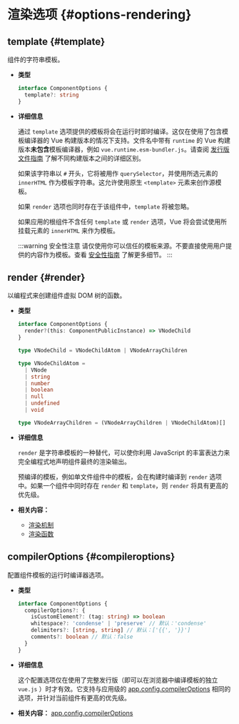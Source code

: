 # 渲染选项 {#options-rendering}

## template {#template}

组件的字符串模板。

- **类型**

  ```ts
  interface ComponentOptions {
    template?: string
  }
  ```

- **详细信息**

  通过 `template` 选项提供的模板将会在运行时即时编译。这仅在使用了包含模板编译器的 Vue 构建版本的情况下支持。文件名中带有 `runtime` 的 Vue 构建版本**未包含**模板编译器，例如 `vue.runtime.esm-bundler.js`。请查阅 [发行版文件指南](https://github.com/vuejs/core/tree/main/packages/vue#which-dist-file-to-use) 了解不同构建版本之间的详细区别。

  如果该字符串以 `#` 开头，它将被用作 `querySelector`，并使用所选元素的 `innerHTML` 作为模板字符串。这允许使用原生 `<template>` 元素来创作源模板。

  如果 `render` 选项也同时存在于该组件中，`template` 将被忽略。

  如果应用的根组件不含任何 `template` 或 `render` 选项，Vue 将会尝试使用所挂载元素的 `innerHTML` 来作为模板。

  :::warning 安全性注意
  请仅使用你可以信任的模板来源。不要直接使用用户提供的内容作为模板。查看 [安全性指南](/guide/best-practices/security.html#rule-no-1-never-use-non-trusted-templates) 了解更多细节。
  :::

## render {#render}

以编程式来创建组件虚拟 DOM 树的函数。

- **类型**

  ```ts
  interface ComponentOptions {
    render?(this: ComponentPublicInstance) => VNodeChild
  }

  type VNodeChild = VNodeChildAtom | VNodeArrayChildren

  type VNodeChildAtom =
    | VNode
    | string
    | number
    | boolean
    | null
    | undefined
    | void

  type VNodeArrayChildren = (VNodeArrayChildren | VNodeChildAtom)[]
  ```

- **详细信息**

  `render` 是字符串模板的一种替代，可以使你利用 JavaScript 的丰富表达力来完全编程式地声明组件最终的渲染输出。

  预编译的模板，例如单文件组件中的模板，会在构建时编译到 `render` 选项中。如果一个组件中同时存在 `render` 和 `template`，则 `render` 将具有更高的优先级。

- **相关内容：**
  - [渲染机制](/guide/extras/rendering-mechanism.html)
  - [渲染函数](/guide/extras/render-function.html)

## compilerOptions {#compileroptions}

配置组件模板的运行时编译器选项。

- **类型**

  ```ts
  interface ComponentOptions {
    compilerOptions?: {
      isCustomElement?: (tag: string) => boolean
      whitespace?: 'condense' | 'preserve' // 默认：'condense'
      delimiters?: [string, string] // 默认：['{{', '}}']
      comments?: boolean // 默认：false
    }
  }
  ```

- **详细信息**

  这个配置选项仅在使用了完整发行版（即可以在浏览器中编译模板的独立 `vue.js` ）时才有效。它支持与应用级的 [app.config.compilerOptions](/api/application.html#app-config-compileroptions) 相同的选项，并针对当前组件有更高的优先级。

- **相关内容：** [app.config.compilerOptions](/api/application.html#app-config-compileroptions)
